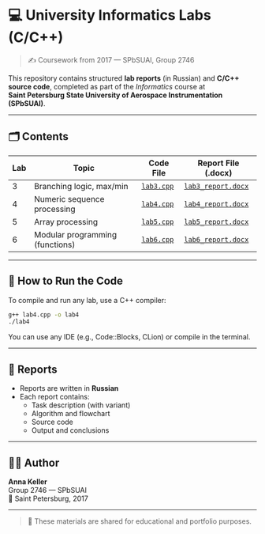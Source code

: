 # 💻 University Informatics Labs (C/C++)

> ✍️ Coursework from 2017 — SPbSUAI, Group 2746

This repository contains structured **lab reports** (in Russian) and **C/C++ source code**, completed as part of the *Informatics* course at  
**Saint Petersburg State University of Aerospace Instrumentation (SPbSUAI)**.

---

## 🗂️ Contents

| Lab | Topic                              | Code File             | Report File (.docx)          |
|-----|------------------------------------|------------------------|-------------------------------|
| 3   | Branching logic, max/min           | [`lab3.cpp`](src/lab3.cpp)     | [`lab3_report.docx`](reports/lab3_report.docx)     |
| 4   | Numeric sequence processing        | [`lab4.cpp`](src/lab4.cpp)     | [`lab4_report.docx`](reports/lab4_report.docx)     |
| 5   | Array processing                   | [`lab5.cpp`](src/lab5.cpp)     | [`lab5_report.docx`](reports/lab5_report.docx)     |
| 6   | Modular programming (functions)    | [`lab6.cpp`](src/lab6.cpp)     | [`lab6_report.docx`](reports/lab6_report.docx)     |

---

## 🚀 How to Run the Code

To compile and run any lab, use a C++ compiler:

```bash
g++ lab4.cpp -o lab4
./lab4
```

You can use any IDE (e.g., Code::Blocks, CLion) or compile in the terminal.

---

## 📄 Reports

- Reports are written in **Russian**
- Each report contains:
  - Task description (with variant)
  - Algorithm and flowchart
  - Source code
  - Output and conclusions

---

## 👩‍💻 Author

**Anna Keller**  
Group 2746 — SPbSUAI  
📍 Saint Petersburg, 2017

---

> 🧠 These materials are shared for educational and portfolio purposes.
